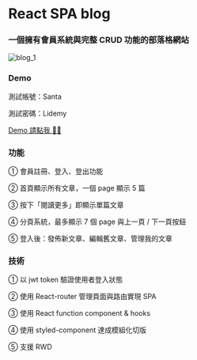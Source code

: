 # React SPA blog
### 一個擁有會員系統與完整 CRUD 功能的部落格網站

![blog_1](https://user-images.githubusercontent.com/72880137/147066575-133022c0-493e-443c-9f88-95456141eb06.gif)

### Demo
測試帳號：Santa

測試密碼：Lidemy

[Demo 請點我 🙆‍♀️](https://hazel-shih.github.io/react-blog/)
### 功能
① 會員註冊、登入、登出功能

② 首頁顯示所有文章，一個 page 顯示 5 篇

③ 按下「閱讀更多」即顯示單篇文章

④ 分頁系統，最多顯示 7 個 page 與上一頁 / 下一頁按鈕

⑤ 登入後：發佈新文章、編輯舊文章、管理我的文章


### 技術
① 以 jwt token 驗證使用者登入狀態

② 使用 React-router 管理頁面與路由實現 SPA

③ 使用 React function component & hooks

④ 使用 styled-component 達成模組化切版

⑤ 支援 RWD
